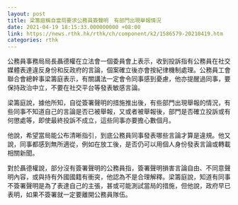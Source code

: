 ```yaml
---
layout: post
title: 梁籌庭稱自當局要求公務員簽聲明　有部門出現舉報情況
date: 2021-04-19 18:15:33.000000000 +08:00
link: https://news.rthk.hk/rthk/ch/component/k2/1586579-20210419.htm
categories: rthk
---
```


公務員事務局局長聶德權在立法會一個委員會上表示，收到投訴指有公務員在社交媒體表達違反身份和反政府的言論，個案確立後亦會按紀律機制處理。公務員工會聯合會總幹事梁籌庭表示，有關講法一定會令同事感到憂慮，他亦提醒過同事，要保持政治中立，不要在社交平台等發表敏感言論。

梁籌庭說，據他所知，自從簽署聲明的措施推出後，有些部門出現舉報的情況，有些同事不知道自己的言論是否已被舉報，又或者被舉報後，部門是否確立投訴或有何懲處等，即使最終投訴不成立，這些同事亦要擔心數個月。

他說，希望當局能公布清晰指引，到底公務員同事發表哪些言論才算是違規。他又說，同事都感到無所適從，例如在放工後，是否仍可以用個人身份發表言論或轉載相關新聞。

對於聶德權說，部分沒有簽署聲明的公務員指，簽署聲明損害言論自由、不同意聲明內容，或與持有外國國籍有衝突，他認為不是合理解釋。梁籌庭說，知道有同事不簽署聲明是為了表達自己的主張，甚或可能測試當局的措施，但他說，政府早已表明，如果不簽署就一定要離開公務員隊伍。
